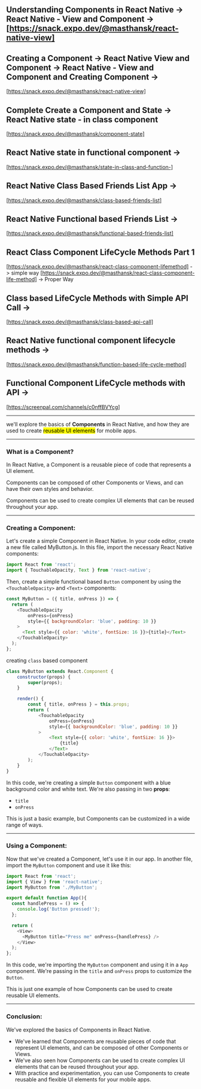 ## Understanding Components in React Native -> React Native - View and Component -> [https://snack.expo.dev/@masthansk/react-native-view]
   
## Creating a Component -> React Native View and Component -> React Native - View and Component and Creating Component ->
[https://snack.expo.dev/@masthansk/react-native-view] 

## Complete Create a Component and State -> React Native state - in class component
[https://snack.expo.dev/@masthansk/component-state]

## React Native state in functional component -> 
[https://snack.expo.dev/@masthansk/state-in-class-and-function-]

## React Native Class Based Friends List App -> 
[https://snack.expo.dev/@masthansk/class-based-friends-list]

## React Native Functional based Friends List ->
[https://snack.expo.dev/@masthansk/functional-based-friends-list]

## React Class Component LifeCycle Methods Part 1
[https://snack.expo.dev/@masthansk/react-class-component-lifemethod] -> simple way
[https://snack.expo.dev/@masthansk/react-class-component-life-method] -> Proper Way

## Class based LifeCycle Methods with Simple API Call ->
[https://snack.expo.dev/@masthansk/class-based-api-call]

## React Native functional component lifecycle methods ->
[https://snack.expo.dev/@masthansk/function-based-life-cycle-method]

## Functional Component LifeCycle methods with API ->
[https://screenpal.com/channels/c0nffBVYcg]



---

we'll explore the basics of **Components** in React Native, and how they are used to create <mark>reusable UI elements</mark> for mobile apps.

---

### What is a Component?
In React Native, a Component is a reusable piece of code that represents a UI element. 

Components can be composed of other Components or Views, and can have their own styles and behavior. 

Components can be used to create complex UI elements that can be reused throughout your app.

---

### Creating a Component:
Let's create a simple Component in React Native. In your code editor, create a new file called MyButton.js. In this file, import the necessary React Native components:


```javascript
import React from 'react';
import { TouchableOpacity, Text } from 'react-native';
```

Then, create a simple functional based `Button` component by using the `<TouchableOpacity>` and `<Text>` components:

```javascript
const MyButton = ({ title, onPress }) => {
  return (
    <TouchableOpacity 
        onPress={onPress} 
        style={{ backgroundColor: 'blue', padding: 10 }}
    >
      <Text style={{ color: 'white', fontSize: 16 }}>{title}</Text>
    </TouchableOpacity>
  );
};
```

creating `class` based component
```javascript
class MyButton extends React.Component {
    constructor(props) {
        super(props);
    }

    render() {
        const { title, onPress } = this.props;
        return (
            <TouchableOpacity 
                onPress={onPress} 
                style={{ backgroundColor: 'blue', padding: 10 }}
            >
                <Text style={{ color: 'white', fontSize: 16 }}>
                    {title}
                </Text>
            </TouchableOpacity>
        );
    }
}
```

In this code, we're creating a simple `Button` component with a blue background color and white text. We're also passing in two **props**: 
- `title`
- `onPress`

This is just a basic example, but Components can be customized in a wide range of ways.

---

### Using a Component:
Now that we've created a Component, let's use it in our app. In another file, import the `MyButton` component and use it like this:
```javascript
import React from 'react';
import { View } from 'react-native';
import MyButton from './MyButton';

export default function App(){
  const handlePress = () => {
    console.log('Button pressed!');
  };

  return (
    <View>
      <MyButton title="Press me" onPress={handlePress} />
    </View>
  );
};
```
In this code, we're importing the `MyButton` component and using it in a `App` component. We're passing in the `title` and `onPress` props to customize the `Button`. 

This is just one example of how Components can be used to create reusable UI elements.

---

### Conclusion:
We've explored the basics of Components in React Native. 
- We've learned that Components are reusable pieces of code that represent UI elements, and can be composed of other Components or Views. 
- We've also seen how Components can be used to create complex UI elements that can be reused throughout your app. 
- With practice and experimentation, you can use Components to create reusable and flexible UI elements for your mobile apps.